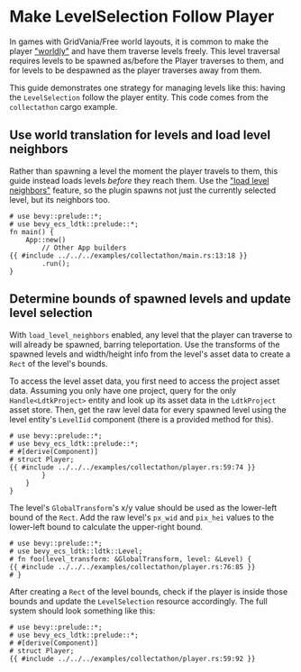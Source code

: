 # Make LevelSelection Follow Player
In games with GridVania/Free world layouts, it is common to make the player ["worldly"](../explanation/anatomy-of-the-world.html#worldly-entities) and have them traverse levels freely.
This level traversal requires levels to be spawned as/before the Player traverses to them, and for levels to be despawned as the player traverses away from them.

This guide demonstrates one strategy for managing levels like this: having the `LevelSelection` follow the player entity.
This code comes from the `collectathon` cargo example.

## Use world translation for levels and load level neighbors
Rather than spawning a level the moment the player travels to them, this guide instead loads levels *before* they reach them.
Use the ["load level neighbors"](../explanation/level-selection.html#levelselection-resource) feature, so the plugin spawns not just the currently selected level, but its neighbors too.
```rust,no_run
# use bevy::prelude::*;
# use bevy_ecs_ldtk::prelude::*;
fn main() {
    App::new()
        // Other App builders
{{ #include ../../../examples/collectathon/main.rs:13:18 }}
        .run();
}
```

## Determine bounds of spawned levels and update level selection
With `load_level_neighbors` enabled, any level that the player can traverse to will already be spawned, barring teleportation.
Use the transforms of the spawned levels and width/height info from the level's asset data to create a `Rect` of the level's bounds.


To access the level asset data, you first need to access the project asset data.
Assuming you only have one project, query for the only `Handle<LdtkProject>` entity and look up its asset data in the `LdtkProject` asset store.
Then, get the raw level data for every spawned level using the level entity's `LevelIid` component (there is a provided method for this).

```rust,no_run
# use bevy::prelude::*;
# use bevy_ecs_ldtk::prelude::*;
# #[derive(Component)]
# struct Player;
{{ #include ../../../examples/collectathon/player.rs:59:74 }}
        }
    }
}
```

The level's `GlobalTransform`'s x/y value should be used as the lower-left bound of the `Rect`.
Add the raw level's `px_wid` and `pix_hei` values to the lower-left bound to calculate the upper-right bound.

```rust,no_run
# use bevy::prelude::*;
# use bevy_ecs_ldtk::ldtk::Level;
# fn foo(level_transform: &GlobalTransform, level: &Level) {
{{ #include ../../../examples/collectathon/player.rs:76:85 }}
# }
```

After creating a `Rect` of the level bounds, check if the player is inside those bounds and update the `LevelSelection` resource accordingly.
The full system should look something like this:
```rust,no_run
# use bevy::prelude::*;
# use bevy_ecs_ldtk::prelude::*;
# #[derive(Component)]
# struct Player;
{{ #include ../../../examples/collectathon/player.rs:59:92 }}
```
